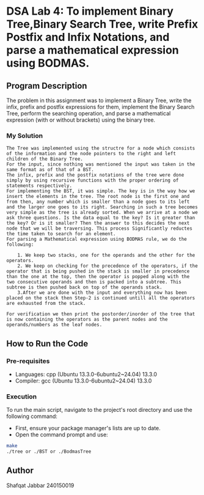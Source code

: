 # DSA Lab 4: To implement Binary Tree,Binary Search Tree, write Prefix Postfix and Infix Notations, and parse a mathematical expression using BODMAS. 

## Program Description
The problem in this assignment was to implement a Binary Tree, write the infix, prefix and postfix expressions for them, implement the Binary Search Tree, perform the searching operation, and parse a mathematical expression (with or without brackets) using the binary tree.

### My Solution
    The Tree was implemented using the structre for a node which consists of the information and the node pointers to the right and left children of the Binary Tree.
    For the input, since nothing was mentioned the input was taken in the same format as of that of a BST.
    The infix, prefix and the postfix notations of the tree were done simply by using recursive functions with the proper ordering of statements respectively.
    For implementing the BST, it was simple. The key is in the way how we insert the elements in the tree. The root node is the first one and from then, any number which is smaller than a node goes to its left and the larger one goes to its right. Searching in such a tree becomes very simple as the tree is already sorted. When we arrive at a node we ask three questions. Is the data equal to the key? Is it greater than the key? Or is it smaller? Then the answer to this decides the next node that we will be traversing. This process Significantly reductes the time taken to search for an element.
    For parsing a Mathematical expression using BODMAS rule, we do the following:

        1. We keep two stacks, one for the operands and the other for the operators.
        2. We keep on checking for the precedence of the operators, if the operator that is being pushed in the stack is smaller in precedence than the one at the top, then the operator is popped along with the two consecutive operands and then is packed into a subtree. This subtree is then pushed back on top of the operands stack.
        3.After we are done with the input and everything now has been placed on the stack then Step-2 is continued untill all the operators are exhausted from the stack.

    For verification we then print the postorder/inorder of the tree that is now containing the operators as the parent nodes and the operands/numbers as the leaf nodes.

## How to Run the Code

### Pre-requisites
- Languages: cpp (Ubuntu 13.3.0-6ubuntu2~24.04) 13.3.0
- Compiler: gcc (Ubuntu 13.3.0-6ubuntu2~24.04) 13.3.0

### Execution
To run the main script, navigate to the project's root directory and use the following command:
- First, ensure your package manager's lists are up to date.
- Open the command prompt and use:

```bash
make
./tree or ./BST or ./BodmasTree
```

## Author
Shafqat Jabbar
240150019